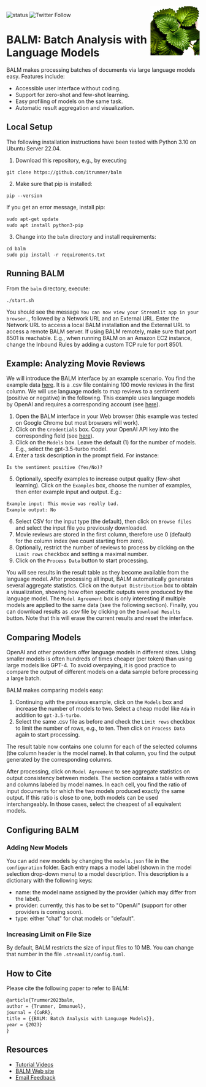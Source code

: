 <img align='right' src='https://github.com/itrummer/balm/blob/903e6115bb484fb9ecd498c652ae15ae4dcaef8f/pictures/balm.png' width='128'>

![status](https://img.shields.io/badge/status-up-brightgreen) ![Twitter Follow](https://img.shields.io/twitter/follow/:ImmanuelTrummer)


# BALM: Batch Analysis with Language Models

BALM makes processing batches of documents via large language models easy. Features include:
- Accessible user interface without coding.
- Support for zero-shot and few-shot learning.
- Easy profiling of models on the same task.
- Automatic result aggregation and visualization.

## Local Setup

The following installation instructions have been tested with Python 3.10 on Ubuntu Server 22.04.

1. Download this repository, e.g., by executing 
```
git clone https://github.com/itrummer/balm
```
2. Make sure that pip is installed:
```
pip --version
```
If you get an error message, install pip:
```
sudo apt-get update
sudo apt install python3-pip
```
3. Change into the `balm` directory and install requirements:
```
cd balm
sudo pip install -r requirements.txt
```

## Running BALM

From the `balm` directory, execute:
```
./start.sh
```
You should see the message `You can now view your Streamlit app in your browser.`, followed by a Network URL and an External URL. Enter the Network URL to access a local BALM installation and the External URL to access a remote BALM server. If using BALM remotely, make sure that port 8501 is reachable. E.g., when running BALM on an Amazon EC2 instance, change the Inbound Rules by adding a custom TCP rule for port 8501.

## Example: Analyzing Movie Reviews

We will introduce the BALM interface by an example scenario. You find the example data [here](https://drive.google.com/file/d/1pLtLcOSVsTjrMrHq27RzcYg8NdldV0CU/view?usp=sharing). It is a .csv file containing 100 movie reviews in the first column. We will use language models to map reviews to a sentiment (positive or negative) in the following. This example uses language models by OpenAI and requires a corresponding account (see [here](https://platform.openai.com/signup)).

1. Open the BALM interface in your Web browser (this example was tested on Google Chrome but most browsers will work).
2. Click on the `Credentials` box. Copy your OpenAI API key into the corresponding field (see [here](https://help.openai.com/en/articles/4936850-where-do-i-find-my-secret-api-key)).
3. Click on the `Models` box. Leave the default (1) for the number of models. E.g., select the gpt-3.5-turbo model.
4. Enter a task description in the prompt field. For instance:
```
Is the sentiment positive (Yes/No)?
```
5. Optionally, specify examples to increase output quality (few-shot learning). Click on the `Examples` box, choose the number of examples, then enter example input and output. E.g.:
```
Example input: This movie was really bad.
Example output: No
```
6. Select CSV for the input type (the default), then click on `Browse files` and select the input file you previously downloaded.
7. Movie reviews are stored in the first column, therefore use 0 (default) for the column index (we count starting from zero).
8. Optionally, restrict the number of reviews to process by clicking on the `Limit rows` checkbox and setting a maximal number.
9. Click on the `Process Data` button to start processing.

You will see results in the result table as they become available from the language model. After processing all input, BALM automatically generates several aggregate statistics. Click on the `Output Distribution` box to obtain a visualization, showing how often specific outputs were produced by the language model. The `Model Agreement` box is only interesting if multiple models are applied to the same data (see the following section). Finally, you can download results as .csv file by clicking on the `Download Results` button. Note that this will erase the current results and reset the interface.

## Comparing Models

OpenAI and other providers offer language models in different sizes. Using smaller models is often hundreds of times cheaper (per token) than using large models like GPT-4. To avoid overpaying, it is good practice to compare the output of different models on a data sample before processing a large batch.

BALM makes comparing models easy:
1. Continuing with the previous example, click on the `Models` box and increase the number of models to two. Select a cheap model like `Ada` in addition to `gpt-3.5-turbo`.
2. Select the same .csv file as before and check the `Limit rows` checkbox to limit the number of rows, e.g., to ten. Then click on `Process Data` again to start processing.

The result table now contains one column for each of the selected columns (the column header is the model name). In that column, you find the output generated by the corresponding columns. 

After processing, click on `Model Agreement` to see aggregate statistics on output consistency between models. The section contains a table with rows and columns labeled by model names. In each cell, you find the ratio of input documents for which the two models produced exactly the same output. If this ratio is close to one, both models can be used interchangeably. In those cases, select the cheapest of all equivalent models.

## Configuring BALM

### Adding New Models

You can add new models by changing the `models.json` file in the `configuration` folder. Each entry maps a model label (shown in the model selection drop-down menu) to a model description. This description is a dictionary with the following keys:
- name: the model name assigned by the provider (which may differ from the label).
- provider: currently, this has to be set to "OpenAI" (support for other providers is coming soon).
- type: either "chat" for chat models or "default".

### Increasing Limit on File Size

By default, BALM restricts the size of input files to 10 MB. You can change that number in the file `.streamlit/config.toml`.

## How to Cite

Please cite the following paper to refer to BALM:

```
@article{Trummer2023balm,
author = {Trummer, Immanuel},
journal = {CoRR},
title = {{BALM: Batch Analysis with Language Models}},
year = {2023}
}
```

## Resources

- [Tutorial Videos](https://www.youtube.com/channel/UCRPom3J1CUThzJIJ5jk77eA)
- [BALM Web site]()
- [Email Feedback](mailto:balmframework@gmail.com?subject=BALM)
